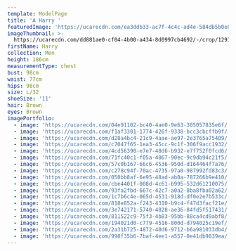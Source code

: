 ```yaml
---
template: ModelPage
title: 'A Harry '
featuredImage: 'https://ucarecdn.com/ea3ddb33-ac7f-4c4c-ad4e-584db5b0e09c/'
imageThumbnail: >-
  https://ucarecdn.com/dd881ae0-cf04-4b00-a434-8d0997cb4692/-/crop/1291x1821/147,106/-/preview/
firstName: Harry
collection: Men
height: 186cm
measurementType: chest
bust: 98cm
waist: 77cm
hips: 98cm
size: L/32
shoeSize: '11'
hair: Brown
eyes: Brown
imagePortfolio:
  - image: 'https://ucarecdn.com/04e91102-bc40-4ae0-9e63-305057835e6f/'
  - image: 'https://ucarecdn.com/f1af3301-1774-426f-9338-bcc3cbcffb9f/'
  - image: 'https://ucarecdn.com/d28a4bc4-21c9-4aae-ae97-2e3765a75409/'
  - image: 'https://ucarecdn.com/c7047f65-1ea3-45cc-9c1f-306f9acc1932/'
  - image: 'https://ucarecdn.com/4cd56390-e7e7-48d6-b932-e7f752f0fcd6/'
  - image: 'https://ucarecdn.com/71fc40c1-f05a-4067-90ec-9c9db94c21f5/'
  - image: 'https://ucarecdn.com/57c0b167-66c6-4536-950d-d164464f7a76/'
  - image: 'https://ucarecdn.com/c278c94f-70ac-4735-97a0-987992fd83c3/'
  - image: 'https://ucarecdn.com/050bb8af-6e95-48ad-ab0a-787266b9e410/'
  - image: 'https://ucarecdn.com/cbe4401f-008d-4c61-b995-532d61210075/'
  - image: 'https://ucarecdn.com/93fa2fbd-667c-42c7-a0a2-8ba8fba02a62/'
  - image: 'https://ucarecdn.com/1c7b6c4e-065d-4531-918d-df0e2e7b533c/'
  - image: 'https://ucarecdn.com/818e852a-f243-4310-b9c4-f47d3facf21e/'
  - image: 'https://ucarecdn.com/3e742171-5740-4828-ae36-84fd5f517431/'
  - image: 'https://ucarecdn.com/811522c9-75f3-4b83-95bb-88ca4cd9abf8/'
  - image: 'https://ucarecdn.com/194021d0-c779-4516-800d-d794025c19ef/'
  - image: 'https://ucarecdn.com/2a31b725-4872-40d6-9712-b6a981033db4/'
  - image: 'https://ucarecdn.com/998f35b6-7baf-4ee1-a557-0e41db9839ea/'
---
```


